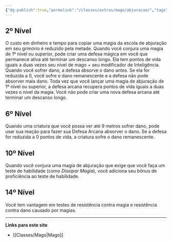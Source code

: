 ```yaml
---
{"dg-publish":true,"permalink":"/classes/extras/mago/abjuracao/","tags":["Sub-Classes","Mago"]}
---
```



## 2º Nível
O custo em dinheiro e tempo para copiar uma magia da escola de abjuração em seu grimório é reduzido pela metade. 
Quando você conjura uma magia de 1º nível ou superior, pode criar uma defesa mágica em você que permanece ativa até terminar um descanso longo. 
Ela tem pontos de vida iguais a duas vezes seu nível de mago + seu modificador de Inteligência. 
Quando você sofrer dano, a defesa absorve o dano antes. Se ela for reduzida a 0, você sofre o dano remanescente e a defesa não pode absorver mais dano. 
Toda vez que você lançar uma magia de abjuração de 1º nível ou superior, a defesa arcana recupera pontos de vida iguais a duas vezes o nível da magia. 
Você não pode criar uma nova defesa arcana até terminar um descanso longo.

## 6º Nível
Quando uma criatura que você possa ver até 9 metros sofrer dano, pode usar sua reação para fazer sua Defesa Arcana absorver o dano. 
Se a defesa for reduzida a 0 pontos de vida, a criatura sofre o dano remanescente.

## 10º Nível
Quando você conjura uma magia de abjuração que exige que você faça um teste de habilidade (como *Dissipar Magia*), você adiciona seu bônus de proficiência ao teste de habilidade.

## 14º Nível
Você tem vantagem em testes de resistência contra magia e resistência contra dano causado por magias.
___
**Links para este site**  
- [[Classes/Mago\|Mago]]